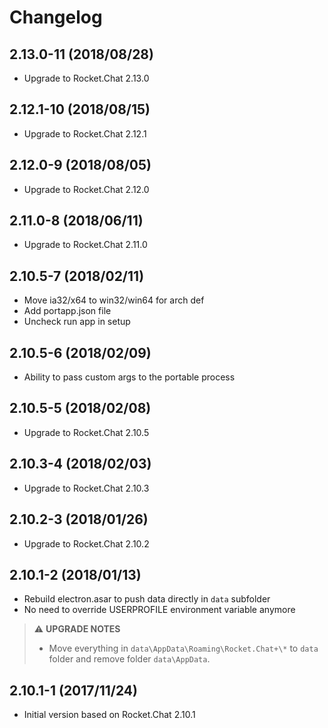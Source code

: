 # Changelog

## 2.13.0-11 (2018/08/28)

* Upgrade to Rocket.Chat 2.13.0

## 2.12.1-10 (2018/08/15)

* Upgrade to Rocket.Chat 2.12.1

## 2.12.0-9 (2018/08/05)

* Upgrade to Rocket.Chat 2.12.0

## 2.11.0-8 (2018/06/11)

* Upgrade to Rocket.Chat 2.11.0

## 2.10.5-7 (2018/02/11)

* Move ia32/x64 to win32/win64 for arch def
* Add portapp.json file
* Uncheck run app in setup

## 2.10.5-6 (2018/02/09)

* Ability to pass custom args to the portable process

## 2.10.5-5 (2018/02/08)

* Upgrade to Rocket.Chat 2.10.5

## 2.10.3-4 (2018/02/03)

* Upgrade to Rocket.Chat 2.10.3

## 2.10.2-3 (2018/01/26)

* Upgrade to Rocket.Chat 2.10.2

## 2.10.1-2 (2018/01/13)

* Rebuild electron.asar to push data directly in `data` subfolder
* No need to override USERPROFILE environment variable anymore

> :warning: **UPGRADE NOTES**
> * Move everything in `data\AppData\Roaming\Rocket.Chat+\*` to `data` folder and remove folder `data\AppData`.

## 2.10.1-1 (2017/11/24)

* Initial version based on Rocket.Chat 2.10.1
